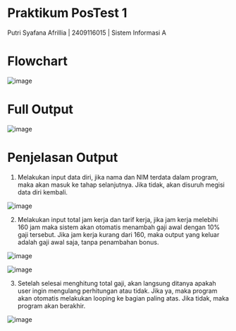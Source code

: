 # Praktikum PosTest 1
Putri Syafana Afrillia | 2409116015 | Sistem Informasi A

# Flowchart
  ![image](https://github.com/user-attachments/assets/37a1a99a-f150-49c4-9ce7-deae33266ee9)

# Full Output 
  ![image](https://github.com/user-attachments/assets/075b86a7-35c4-48e4-a464-f778856c0548)

# Penjelasan Output
1. Melakukan input data diri, jika nama dan NIM terdata dalam program, maka akan masuk ke tahap selanjutnya. Jika tidak, akan disuruh megisi data diri kembali.

![image](https://github.com/user-attachments/assets/6c7107b9-e01e-4ec2-b2ea-58a681ad213c)

2. Melakukan input total jam kerja dan tarif kerja, jika jam kerja melebihi 160 jam maka sistem akan otomatis menambah gaji awal dengan 10% gaji tersebut. Jika jam kerja kurang dari 160, maka output yang keluar adalah gaji awal saja, tanpa penambahan bonus.

  ![image](https://github.com/user-attachments/assets/dae208cd-9436-4cc6-a5e6-be45266ac5f5)

  ![image](https://github.com/user-attachments/assets/bfcce60b-a8fc-4bcc-af14-c5f8de75d4b6)

3. Setelah selesai menghitung total gaji, akan langsung ditanya apakah user ingin mengulang perhitungan atau tidak. Jika ya, maka program akan otomatis melakukan looping ke bagian paling atas. Jika tidak, maka program akan berakhir.

  ![image](https://github.com/user-attachments/assets/8b3273f8-0cc5-49ef-9ae3-6ad03be49388)
